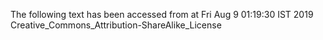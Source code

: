 The following text has been accessed from at Fri Aug 9 01:19:30 IST 2019
Creative_Commons_Attribution-ShareAlike_License
